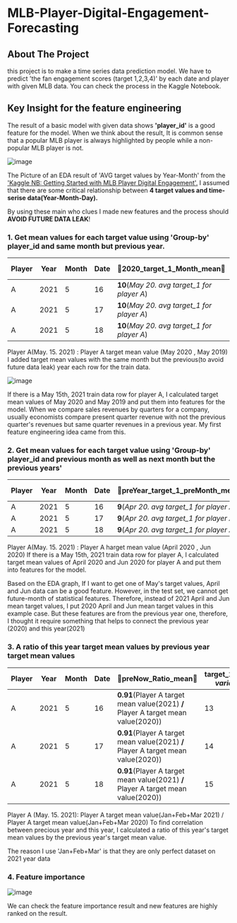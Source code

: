 # MLB-Player-Digital-Engagement-Forecasting

## About The Project

this project is to make a time series data prediction model.
We have to predict 'the fan engagement scores (target 1,2,3,4)' by each date and player with given MLB data.
You can check the process in the Kaggle Notebook.

## Key Insight for the feature engineering ##

 The result of a basic model with given data shows **'player_id'**  is a good feature for the model. When we think about the result, It is common sense that a popular MLB player is always highlighted by people while a non-popular MLB player is not. 

![image](https://user-images.githubusercontent.com/70621565/155508636-735da4dc-caa6-4612-902f-8842559eb816.png)

The Picture of an EDA result of 'AVG target values by Year-Month' from the ['Kaggle NB: Getting Started with MLB Player Digital Engagement'.](https://www.kaggle.com/ryanholbrook/getting-started-with-mlb-player-digital-engagement)
I assumed that there are some critical relationship between **4 target values and time-serise data(Year-Month-Day).**

By using these main who clues I made new features and the process should **AVOID FUTURE DATA LEAK**!


### 1. Get mean values for each target value using 'Group-by' player_id and same month but previous year.



|Player|Year|Month|Date|&#x1F537;2020_target_1_Month_mean&#x1F537;|&#x1F537;2019_target_1_Month_mean&#x1F537;|target_1(*target variable*)|
|---|---|---|---|---|---|---|
|A|2021|5|16|**10**(*May 20. avg target_1 for player A*)|**12**(*May 19. avg target_1 for player A*)|13|
|A|2021|5|17|**10**(*May 20. avg target_1 for player A*)|**12**(*May 19. avg target_1 for player A*)|14|
|A|2021|5|18|**10**(*May 20. avg target_1 for player A*)|**12**(*May 19. avg target_1 for player A*)|15|

Player A(May. 15. 2021) : Player A target mean value (May 2020 , May 2019)
I added target mean values with the same month but the previous(to avoid future data leak) year each row for the train data.

![image](https://user-images.githubusercontent.com/70621565/155508689-a8e42faa-6d79-46f6-b7a2-3ab6b4f75939.png)

If there is a May 15th, 2021 train data row for player A, I calculated target mean values of May 2020 and May 2019 and put them into features for the model.
When we compare sales revenues by quarters for a company, usually economists compare present quarter revenue with not the previous quarter's revenues but same quarter revenues in a previous year. My first feature engineering idea came from this.

### 2. Get mean values for each target value using 'Group-by' player_id and previous month as well as next month but the previous years'


|Player|Year|Month|Date|&#x1F537;preYear_target_1_preMonth_mean&#x1F537;|&#x1F537;preYear_target_1_nextMonth_mean&#x1F537;|target_1(*target variable*)|
|---|---|---|---|---|---|---|
|A|2021|5|16|**9**(*Apr 20. avg target_1 for player A*)|**16**(*Jun 20. avg target_1 for player A*)|13|
|A|2021|5|17|**9**(*Apr 20. avg target_1 for player A*)|**16**(*Jun 20. avg target_1 for player A*)|14|
|A|2021|5|18|**9**(*Apr 20. avg target_1 for player A*)|**16**(*Jun 20. avg target_1 for player A*)|15|

Player A(May. 15. 2021) : Player A harget mean value (April 2020 , Jun 2020)
If there is a May 15th, 2021 train data row for player A, I calculated target mean values of April 2020 and Jun 2020 for player A and put them into features for the model.

Based on the EDA graph, If I want to get one of May's target values, April and Jun data can be a good feature. However, in the test set, we cannot get future-month of statistical features. Therefore, instead of 2021 April and Jun mean target values, I put 2020 April and Jun mean target values in this example case. But these features are from the previous year one, therefore, I thought it require something that helps to connect the previous year (2020) and this year(2021)

### 3. A ratio of this year target mean values by previous year target mean values


|Player|Year|Month|Date|&#x1F537;preNow_Ratio_mean&#x1F537;|target_1(*target variable*)|
|---|---|---|---|---|---|
|A|2021|5|16|**0.91**(Player A target mean value(2021) **/** Player A target mean value(2020))|13|
|A|2021|5|17|**0.91**(Player A target mean value(2021) **/** Player A target mean value(2020))|14|
|A|2021|5|18|**0.91**(Player A target mean value(2021) **/** Player A target mean value(2020))|15|

Player A (May. 15. 2021): Player A target mean value(Jan+Feb+Mar 2021) / Player A target mean value(Jan+Feb+Mar 2020)
To find correlation between precious year and this year, I calculated a ratio of this year's target mean values by the previous year's target mean value.

The reason I use 'Jan+Feb+Mar' is that they are only perfect dataset on 2021 year data

### 4. Feature importance

![image](https://user-images.githubusercontent.com/70621565/155508898-180edacd-b7ca-4d12-adf7-2d8d82478c99.png)

We can check the feature importance result and new features are highly ranked on the result. 

